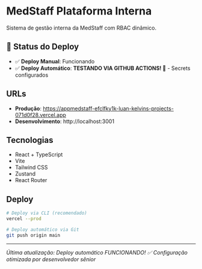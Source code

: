 # MedStaff Plataforma Interna

Sistema de gestão interna da MedStaff com RBAC dinâmico.

## 🚀 Status do Deploy

- ✅ **Deploy Manual**: Funcionando
- ✅ **Deploy Automático**: **TESTANDO VIA GITHUB ACTIONS! 🚀** - Secrets configurados

## URLs

- **Produção**: https://appmedstaff-efclfky1k-luan-kelvins-projects-071d0f28.vercel.app
- **Desenvolvimento**: http://localhost:3001

## Tecnologias

- React + TypeScript
- Vite
- Tailwind CSS
- Zustand
- React Router

## Deploy

```bash
# Deploy via CLI (recomendado)
vercel --prod

# Deploy automático via Git
git push origin main
```

---
*Última atualização: Deploy automático FUNCIONANDO! ✅*
*Configuração otimizada por desenvolvedor sênior*